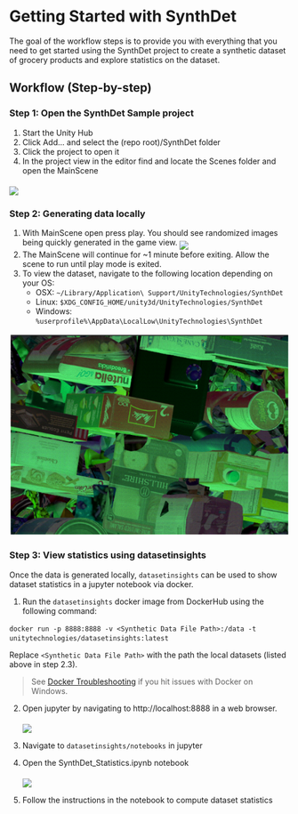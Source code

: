 # Getting Started with SynthDet

The goal of the workflow steps is to provide you with everything that you need to get started using the SynthDet project to create a synthetic dataset of grocery products and explore statistics on the dataset.

## Workflow (Step-by-step)

### Step 1: Open the SynthDet Sample project

1. Start the Unity Hub
2. Click Add... and select the (repo root)/SynthDet folder
3. Click the project to open it
4. In the project view in the editor find and locate the Scenes folder and open the MainScene

<img src="images/MainScene.PNG" align="middle"/>

### Step 2: Generating data locally
1. With MainScene open press play. You should see randomized images being quickly generated in the game view.
    <img src="images/PlayBttn.PNG" align="middle"/>
2. The MainScene will continue for ~1 minute before exiting. Allow the scene to run until play mode is exited.
3. To view the dataset, navigate to the following location depending on your OS:
    - OSX: `~/Library/Application\ Support/UnityTechnologies/SynthDet`
    - Linux: `$XDG_CONFIG_HOME/unity3d/UnityTechnologies/SynthDet`
    - Windows: `%userprofile%\AppData\LocalLow\UnityTechnologies\SynthDet`

<img src="images/dataset.png" align="middle"/>

### Step 3: View statistics using datasetinsights
Once the data is generated locally, `datasetinsights` can be used to show dataset statistics in a jupyter notebook via docker.

1. Run the `datasetinsights` docker image from DockerHub using the following command:

```docker run -p 8888:8888 -v <Synthetic Data File Path>:/data -t unitytechnologies/datasetinsights:latest```

Replace `<Synthetic Data File Path>` with the path the local datasets (listed above in step 2.3).

> See [Docker Troubleshooting](DockerTroubleshooting.md) if you hit issues with Docker on Windows.

2. Open jupyter by navigating to http://localhost:8888 in a web browser.

    <img src="images/jupyterFolder.PNG" align="middle"/>

3. Navigate to `datasetinsights/notebooks` in jupyter
4. Open the SynthDet_Statistics.ipynb notebook

    <img src="images/theaNotebook.PNG" align="middle"/>

5. Follow the instructions in the notebook to compute dataset statistics

